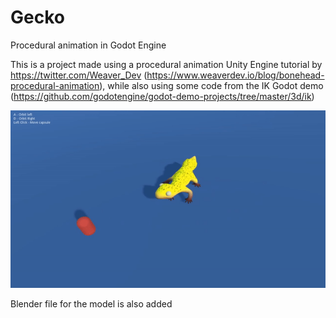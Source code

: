# Gecko
Procedural animation in Godot Engine

This is a project made using a procedural animation Unity Engine tutorial by https://twitter.com/Weaver_Dev (https://www.weaverdev.io/blog/bonehead-procedural-animation), while also using some code from the IK Godot demo (https://github.com/godotengine/godot-demo-projects/tree/master/3d/ik)

![GeckoGif](Misc/gecko.gif)

Blender file for the model is also added
